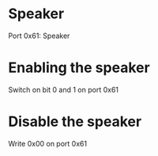 Speaker
============

Port 0x61: Speaker

Enabling the speaker
=========================
Switch on bit 0 and 1 on port 0x61

Disable the speaker
=========================
Write 0x00 on port 0x61

